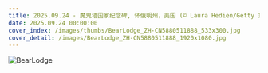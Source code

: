 ```yaml
---
title: 2025.09.24 - 魔鬼塔国家纪念碑, 怀俄明州，美国 (© Laura Hedien/Getty Images)
date: 2025.09.24 00:00:00
cover_index: /images/thumbs/BearLodge_ZH-CN5880511888_533x300.jpg
cover_detail: /images/BearLodge_ZH-CN5880511888_1920x1080.jpg
---
```


![BearLodge](/images/BearLodge_ZH-CN5880511888_1920x1080.jpg)
